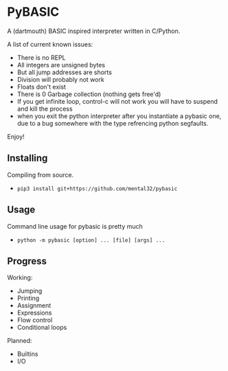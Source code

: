 # PyBASIC

A (dartmouth) BASIC inspired interpreter written in C/Python.

A list of current known issues:
 - There is no REPL
 - All integers are unsigned bytes
 - But all jump addresses are shorts
 - Division will probably not work
 - Floats don't exist
 - There is 0 Garbage collection (nothing gets free'd)
 - If you get infinite loop, control-c will not work you will have to suspend and kill the process
 - when you exit the python interpreter after you instantiate a pybasic one, due to a bug somewhere with the type refrencing python segfaults.

Enjoy!

## Installing

Compiling from source.
- `pip3 install git+https://github.com/mental32/pybasic`

## Usage

Command line usage for pybasic is pretty much
 - `python -m pybasic [option] ... [file] [args] ...`

## Progress

Working:
 - Jumping
 - Printing
 - Assignment
 - Expressions
 - Flow control
 - Conditional loops

Planned:
 - Builtins
 - I/O
